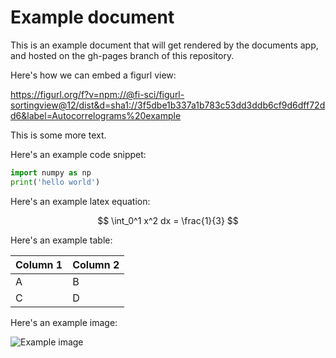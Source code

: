 # Example document

This is an example document that will get rendered by the documents app, and hosted on the gh-pages branch of this repository.

Here's how we can embed a figurl view:

https://figurl.org/f?v=npm://@fi-sci/figurl-sortingview@12/dist&d=sha1://3f5dbe1b337a1b783c53dd3ddb6cf9d6dff72dd6&label=Autocorrelograms%20example
<!--
height: 350
-->

This is some more text.

Here's an example code snippet:

```python
import numpy as np
print('hello world')
```

Here's an example latex equation:

$$
\int_0^1 x^2 dx = \frac{1}{3}
$$

Here's an example table:

| Column 1 | Column 2 |
| -------- | -------- |
| A        | B        |
| C        | D        |

Here's an example image:

![Example image](https://figurl.org/figurl/examples/figurl.png)

